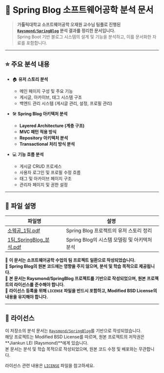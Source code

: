 # 🌱 Spring Blog 소프트웨어공학 분석 문서

> **가톨릭대학교 소프트웨어공학 오재원 교수님 팀플로 진행된 [`Raysmond/SpringBlog`](https://github.com/Raysmond/SpringBlog) 분석 결과를 정리한 문서입니다.**  
> Spring Boot 기반 블로그 시스템의 설계 및 기능을 분석하고, 이를 문서화한 자료를 포함합니다.

---

## ⭐ 주요 분석 내용

- 🏠 **유저 스토리 분석**
  - 메인 페이지 구성 및 주요 기능
  - 게시글, 아카이브, 태그 시스템 구조
  - 백엔드 관리 시스템 (게시글 관리, 설정, 프로필 관리)

- 🛠 **Spring Blog 아키텍처 분석**
  - **Layered Architecture (계층 구조)**
  - **MVC 패턴 적용 방식**
  - **Repository 아키텍처 분석**
  - **Transactional 처리 방식 분석**

- 💻 **기능 흐름 분석**
  - 게시글 CRUD 프로세스
  - 사용자 로그인 및 프로필 수정 흐름
  - 태그 및 아카이브 페이지 구조
  - 관리자 페이지 및 권한 설정

---

## 📂 **파일 설명**
| 파일명 | 설명 |
|--------|------|
| [소웨공_1팀.pdf](./소웨공_1팀.pdf) | Spring Blog 프로젝트의 유저 스토리 정리 |
| [1팀_SpringBlog_분석.pdf](./1팀_SpringBlog_분석.pdf) | Spring Blog의 시스템 모델링 및 아키텍처 분석 |

📌 **이 문서는 소프트웨어공학 수업의 팀 프로젝트 일환으로 작성되었습니다.**  
📌 **Spring Blog의 원본 코드에는 영향을 주지 않으며, 분석 및 학습 목적으로 제공됩니다.**  
📌 **본 문서는 Raysmond/SpringBlog 프로젝트를 기반으로 작성되었으며, 원본 프로젝트의 라이선스를 준수해야 합니다.**  
📌 **라이선스 등록을 위해 `LICENSE` 파일을 반드시 포함하고, Modified BSD License의 내용을 유지해야 합니다.**  



---

## 📄 **라이선스**
이 저장소의 분석 문서는 [`Raysmond/SpringBlog`](https://github.com/Raysmond/SpringBlog)를 기반으로 작성되었습니다.  
해당 프로젝트는 Modified BSD License를 따르며, 원본 프로젝트의 저작권은 **Jiankun LEI (Raysmond)**에게 있습니다.  
본 문서는 분석 및 학습 목적으로 작성되었으며, 원본 코드 수정 및 배포와는 무관합니다.

라이선스 관련 내용은 [`LICENSE`](./LICENSE) 파일을 참고하세요.



